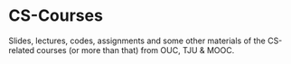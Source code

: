 # CS-Courses
Slides, lectures, codes, assignments and some other materials of the CS-related courses (or more than that) from OUC, TJU & MOOC.
